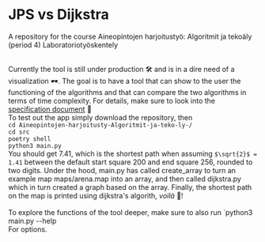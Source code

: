 # JPS vs Dijkstra
A repository for the course Aineopintojen harjoitustyö: Algoritmit ja tekoäly (period 4) Laboratoriotyöskentely<br /><br />

Currently the tool is still under production 🛠️ and is in a dire need of a visualization 🕶️. The goal is to have a tool that can show to the user the functioning of the algorithms and that can compare the two algorithms in terms of time complexity. For details, make sure to look into the [specification document](https://github.com/jakubgrad/Aineopintojen-harjoitusty-Algoritmit-ja-teko-ly-/blob/main/documentation/specification%20document.md) 📎<br />
To test out the app simply download the repository, then <br />
`cd Aineopintojen-harjoitusty-Algoritmit-ja-teko-ly-/` <br />
`cd src` <br />
`poetry shell` <br />
`python3 main.py`<br />
You should get 7.41, which is the shortest path when assuming `$\sqrt{2}$ = 1.41` between the default start square 200 and end square 256, rounded to two digits. Under the hood, main.py has called create_array to turn an example map maps/arena.map into an array, and then called dijkstra.py which in turn created a graph based on the array. Finally, the shortest path on the map is printed using dijkstra's algorith, *voilà* 🥖!<br /><br />
To explore the functions of the tool deeper, make sure to also run 
`python3 main.py --help<br/>
For options.
